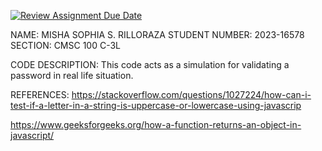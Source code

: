 [![Review Assignment Due Date](https://classroom.github.com/assets/deadline-readme-button-22041afd0340ce965d47ae6ef1cefeee28c7c493a6346c4f15d667ab976d596c.svg)](https://classroom.github.com/a/si3U9_eK)

NAME: MISHA SOPHIA S. RILLORAZA
STUDENT NUMBER: 2023-16578
SECTION: CMSC 100 C-3L

CODE DESCRIPTION: This code acts as a simulation for validating a password in real life situation. 

REFERENCES: 
https://stackoverflow.com/questions/1027224/how-can-i-test-if-a-letter-in-a-string-is-uppercase-or-lowercase-using-javascrip

https://www.geeksforgeeks.org/how-a-function-returns-an-object-in-javascript/
